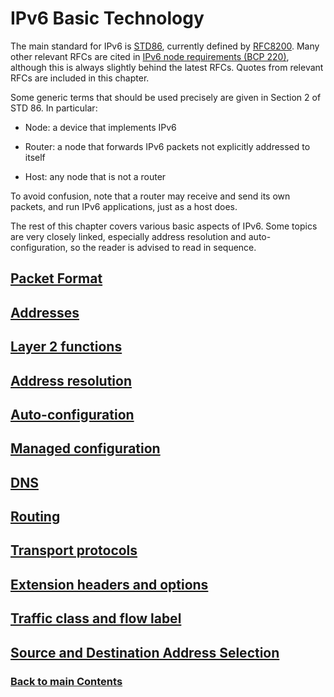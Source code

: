 # IPv6 Basic Technology

The main standard for IPv6 is
[STD86](https://www.rfc-editor.org/info/std86), currently defined by
[RFC8200](https://www.rfc-editor.org/info/rfc8200). Many other relevant
RFCs are cited in
[IPv6 node requirements (BCP 220)](https://www.rfc-editor.org/info/bcp220),
although this is always slightly behind the latest RFCs. Quotes from
relevant RFCs are included in this chapter.

Some generic terms that should be used precisely are given in Section 2
of STD 86. In particular:

- Node: a device that implements IPv6

- Router: a node that forwards IPv6 packets not explicitly addressed to
  itself

- Host: any node that is not a router

To avoid confusion, note that a router may receive and send its own
packets, and run IPv6 applications, just as a host does.

The rest of this chapter covers various basic aspects of IPv6. Some
topics are very closely linked, especially address resolution and
auto-configuration, so the reader is advised to read in sequence.

## [Packet Format](Packet%20Format.md)

## [Addresses](Addresses.md)

## [Layer 2 functions](Layer%202%20functions.md)

## [Address resolution](Address%20resolution.md)

## [Auto-configuration](Auto-configuration.md)

## [Managed configuration](Managed%20configuration.md)

## [DNS](DNS.md)

## [Routing](Routing.md)

## [Transport protocols](Transport%20protocols.md)

## [Extension headers and options](Extension%20headers%20and%20options.md)

## [Traffic class and flow label](Traffic%20class%20and%20flow%20label.md)

<!-- Link lines generated automatically; do not delete -->

## [Source and Destination Address Selection](Source%20and%20Destination%20Address%20Selection.md)

### [<ins>Back to main Contents</ins>](../Contents.md)
